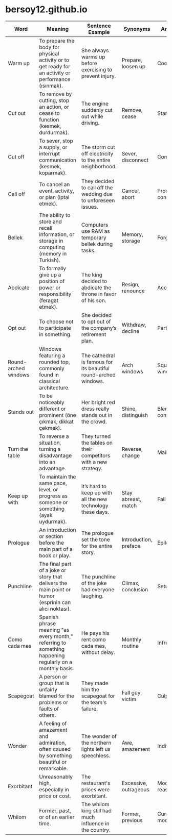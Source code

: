 # bersoy12.github.io


| Word       | Meaning                                                                                                   | Sentence Example                                                  | Synonyms                    | Antonyms                   | Reference                |
|------------|-----------------------------------------------------------------------------------------------------------|-------------------------------------------------------------------|-----------------------------|----------------------------|--------------------------|
| Warm up    | To prepare the body for physical activity or to get ready for an activity or performance (ısınmak).         | She always warms up before exercising to prevent injury.           | Prepare, loosen up           | Cool down                  | User                      |
| Cut out    | To remove by cutting, stop an action, or cease to function (kesmek, durdurmak).                            | The engine suddenly cut out while driving.                        | Remove, cease                | Start, begin               | User                      |
| Cut off    | To sever, stop a supply, or interrupt communication (kesmek, koparmak).                                     | The storm cut off electricity to the entire neighborhood.          | Sever, disconnect            | Connect, join              | User                      |
| Call off   | To cancel an event, activity, or plan (iptal etmek).                                                       | They decided to call off the wedding due to unforeseen issues.     | Cancel, abort                | Proceed, continue          | User                      |
| Bellek     | The ability to store and recall information, or storage in computing (memory in Turkish).                  | Computers use RAM as temporary bellek during tasks.                | Memory, storage              | Forgetfulness              | User                      |
| Abdicate   | To formally give up a position of power or responsibility (feragat etmek).                                 | The king decided to abdicate the throne in favor of his son.       | Resign, renounce             | Accept, claim              | User                      |
| Opt out    | To choose not to participate in something.                                                                 | She decided to opt out of the company’s retirement plan.           | Withdraw, decline            | Participate                | User                      |
| Round-arched windows | Windows featuring a rounded top, commonly found in classical architecture.                      | The cathedral is famous for its beautiful round-arched windows.    | Arch windows                 | Square windows             | User                      |
| Stands out | To be noticeably different or prominent (öne çıkmak, dikkat çekmek).                                       | Her bright red dress really stands out in the crowd.               | Shine, distinguish           | Blend in, conform          | User                      |
| Turn the table | To reverse a situation, turning a disadvantage into an advantage.                                      | They turned the tables on their competitors with a new strategy.   | Reverse, change              | Maintain                   | User                      |
| Keep up with| To maintain the same pace, level, or progress as someone or something (ayak uydurmak).                    | It’s hard to keep up with all the new technology these days.       | Stay abreast, match          | Fall behind                | User                      |
| Prologue   | An introduction or section before the main part of a book or play.                                         | The prologue set the tone for the entire story.                    | Introduction, preface        | Epilogue                   | User                      |
| Punchline  | The final part of a joke or story that delivers the main point or humor (esprinin can alıcı noktası).       | The punchline of the joke had everyone laughing.                   | Climax, conclusion           | Setup                      | User                      |
| Como cada mes | Spanish phrase meaning "as every month," referring to something happening regularly on a monthly basis. | He pays his rent como cada mes, without delay.                    | Monthly routine              | Infrequently               | User                      |
| Scapegoat  | A person or group that is unfairly blamed for the problems or faults of others.                            | They made him the scapegoat for the team's failure.                | Fall guy, victim             | Culprit                    | Merriam-Webster, Oct 10    |
| Wonder     | A feeling of amazement and admiration, often caused by something beautiful or remarkable.                  | The wonder of the northern lights left us speechless.              | Awe, amazement               | Indifference               | Cambridge Dictionary, Oct 11 |
| Exorbitant | Unreasonably high, especially in price or cost.                                                            | The restaurant's prices were exorbitant.                           | Excessive, outrageous        | Moderate, reasonable       | Merriam-Webster, Oct 10    |
| Whilom     | Former, past, or of an earlier time.                                                                       | The whilom king still had much influence in the country.           | Former, previous             | Current, modern            | Merriam-Webster, Oct 12    |
